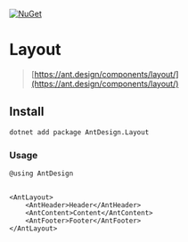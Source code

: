 [![NuGet](https://img.shields.io/nuget/v/AntDesign.Layout.svg?style=flat-square&color=green)](https://www.nuget.org/packages/AntDesign.Layout)


# Layout

> [https://ant.design/components/layout/](https://ant.design/components/layout/)


## Install

```sh
dotnet add package AntDesign.Layout
```

### Usage

```cs
@using AntDesign
```

```razor

<AntLayout>
    <AntHeader>Header</AntHeader>
    <AntContent>Content</AntContent>
    <AntFooter>Footer</AntFooter>
</AntLayout>

```
